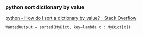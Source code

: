 ### python sort dictionary by value


[python - How do I sort a dictionary by value? - Stack Overflow](https://stackoverflow.com/questions/613183/how-do-i-sort-a-dictionary-by-value "python - How do I sort a dictionary by value? - Stack Overflow")


 

```
WantedOutput = sorted(MyDict, key=lambda x : MyDict[x]) 

```

